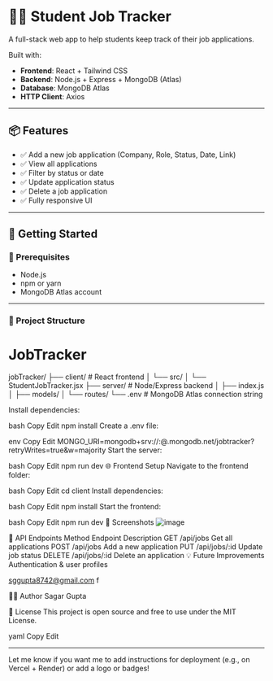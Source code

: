 # 🧑‍🎓 Student Job Tracker

A full-stack web app to help students keep track of their job applications.

Built with:
- **Frontend**: React + Tailwind CSS
- **Backend**: Node.js + Express + MongoDB (Atlas)
- **Database**: MongoDB Atlas
- **HTTP Client**: Axios

---

## 📦 Features

- ✅ Add a new job application (Company, Role, Status, Date, Link)
- ✅ View all applications
- ✅ Filter by status or date
- ✅ Update application status
- ✅ Delete a job application
- ✅ Fully responsive UI

---

## 🚀 Getting Started

### 🔧 Prerequisites

- Node.js
- npm or yarn
- MongoDB Atlas account

---

### 📁 Project Structure

# JobTracker

jobTracker/ ├── client/ # React frontend │ └── src/ │ └── StudentJobTracker.jsx ├── server/ # Node/Express backend │ ├── index.js │ ├── models/ │ └── routes/ └── .env # MongoDB Atlas connection string




Install dependencies:

bash
Copy
Edit
npm install
Create a .env file:

env
Copy
Edit
MONGO_URI=mongodb+srv://<username>:<password>@<cluster-url>.mongodb.net/jobtracker?retryWrites=true&w=majority
Start the server:

bash
Copy
Edit
npm run dev
🌐 Frontend Setup
Navigate to the frontend folder:

bash
Copy
Edit
cd client
Install dependencies:

bash
Copy
Edit
npm install
Start the frontend:

bash
Copy
Edit
npm run dev
📸 Screenshots
![image](https://github.com/user-attachments/assets/3ffdfd51-af52-426f-bdbe-0711d166995a)



🔗 API Endpoints
Method	Endpoint	Description
GET	/api/jobs	Get all applications
POST	/api/jobs	Add a new application
PUT	/api/jobs/:id	Update job status
DELETE	/api/jobs/:id	Delete an application
💡 Future Improvements
Authentication & user profiles


sggupta8742@gmail.com f

👨‍💻 Author
Sagar Gupta

📜 License
This project is open source and free to use under the MIT License.

yaml
Copy
Edit

---

Let me know if you want me to add instructions for deployment (e.g., on Vercel + Render) or add a logo or badges!






